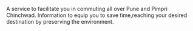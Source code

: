 A service to facilitate you in commuting all over Pune and Pimpri Chinchwad. Information to equip you to save time,reaching your desired destination by preserving the environment.